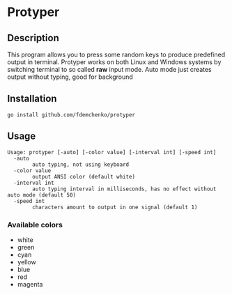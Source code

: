 # Protyper

## Description

This program allows you to press some random keys to produce predefined output in terminal. Protyper works on both Linux and Windows systems by switching terminal to so called **raw** input mode.
Auto mode just creates output without typing, good for background

## Installation
```go install github.com/fdemchenko/protyper``` 


## Usage

```
Usage: protyper [-auto] [-color value] [-interval int] [-speed int]
  -auto
        auto typing, not using keyboard
  -color value
        output ANSI color (default white)
  -interval int
        auto typing interval in milliseconds, has no effect without auto mode (default 50)
  -speed int
        characters amount to output in one signal (default 1)
```
### Available colors
- white
- green
- cyan
- yellow
- blue
- red
- magenta


